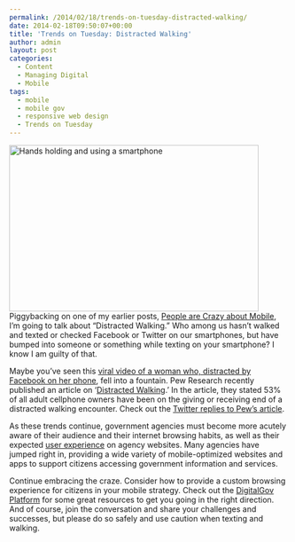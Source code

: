 ```yaml
---
permalink: /2014/02/18/trends-on-tuesday-distracted-walking/
date: 2014-02-18T09:50:07+00:00
title: 'Trends on Tuesday: Distracted Walking'
author: admin
layout: post
categories:
  - Content
  - Managing Digital
  - Mobile
tags:
  - mobile
  - mobile gov
  - responsive web design
  - Trends on Tuesday
---
```


[<img class="alignright size-thumbnail wp-image-126352" src="https://s3.amazonaws.com/sitesusa/wp-content/uploads/sites/212/2013/06/hands-holding-smartphone-450x300.jpg" alt="Hands holding and using a smartphone" width="450" height="300" />](https://s3.amazonaws.com/sitesusa/wp-content/uploads/sites/212/2013/06/hands-holding-smartphone.jpg)Piggybacking on one of my earlier posts, [People are Crazy about Mobile](https://www.digitalgov.gov/2013/08/13/trends-on-tuesday-people-are-crazy-about-mobile/ "Trends on Tuesday: People Are Crazy about Mobile!"), I’m going to talk about &#8220;Distracted Walking.&#8221; Who among us hasn&#8217;t walked and texted or checked Facebook or Twitter on our smartphones, but have bumped into someone or something while texting on your smartphone? I know I am guilty of that.

Maybe you&#8217;ve seen this [viral video of a woman who, distracted by Facebook on her phone](http://www.youtube.com/watch?v=bGpVpsaItpU), fell into a fountain. Pew Research recently published an article on ‘[Distracted Walking](http://www.pewresearch.org/fact-tank/2014/01/02/more-than-half-of-cell-owners-affected-by-distracted-walking/).’ In the article, they stated 53% of all adult cellphone owners have been on the giving or receiving end of a distracted walking encounter. Check out the [Twitter replies to Pew’s article](https://twitter.com/pewinternet/status/418775359690375168).

As these trends continue, government agencies must become more acutely aware of their audience and their internet browsing habits, as well as their expected [user experience](https://www.digitalgov.gov/2013/09/18/making-mobile-gov-user-experience-recommendations/ "Making Mobile Gov: User Experience Recommendations") on agency websites. Many agencies have jumped right in, providing a wide variety of mobile-optimized websites and apps to support citizens accessing government information and services.

Continue embracing the craze. Consider how to provide a custom browsing experience for citizens in your mobile strategy. Check out the [DigitalGov Platform](https://www.digitalgov.gov/communities/mobile/ "Mobile") for some great resources to get you going in the right direction. And of course, join the conversation and share your challenges and successes, but please do so safely and use caution when texting and walking.